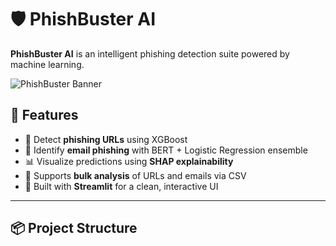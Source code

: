 # 🛡️ PhishBuster AI

**PhishBuster AI** is an intelligent phishing detection suite powered by machine learning.

![PhishBuster Banner](banner.png) 

## 🚀 Features

- 🔗 Detect **phishing URLs** using XGBoost
- 📧 Identify **email phishing** with BERT + Logistic Regression ensemble
- 📊 Visualize predictions using **SHAP explainability**
- 📁 Supports **bulk analysis** of URLs and emails via CSV
- 🎯 Built with **Streamlit** for a clean, interactive UI

---

## 📦 Project Structure

